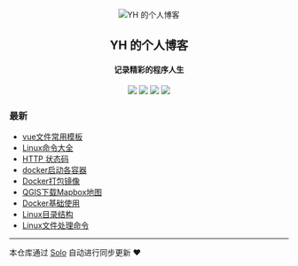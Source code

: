 <p align="center"><img alt="YH 的个人博客" src="https://b3log.org/images/brand/solo-128.png"></p><h2 align="center">
YH 的个人博客
</h2>

<h4 align="center">记录精彩的程序人生</h4>
<p align="center"><a title="YH 的个人博客" target="_blank" href="https://github.com/Mr-Yuanhe/solo-blog"><img src="https://img.shields.io/github/last-commit/Mr-Yuanhe/solo-blog.svg?style=flat-square&color=FF9900"></a>
<a title="GitHub repo size in bytes" target="_blank" href="https://github.com/Mr-Yuanhe/solo-blog"><img src="https://img.shields.io/github/repo-size/Mr-Yuanhe/solo-blog.svg?style=flat-square"></a>
<a title="Solo Version" target="_blank" href="https://github.com/88250/solo/releases"><img src="https://img.shields.io/badge/solo-4.3.1-f1e05a.svg?style=flat-square&color=blueviolet"></a>
<a title="Hits" target="_blank" href="https://github.com/88250/hits"><img src="https://hits.b3log.org/Mr-Yuanhe/solo-blog.svg"></a></p>

### 最新

* [vue文件常用模板](http://123.56.18.202/articles/2024/10/08/1728386579764.html)
* [Linux命令大全](http://123.56.18.202/articles/2024/08/26/1724674268117.html)
* [HTTP 状态码](http://123.56.18.202/articles/2024/08/26/1724674070691.html)
* [docker启动各容器](http://123.56.18.202/articles/2024/08/26/1724636217115.html)
* [Docker打包镜像](http://123.56.18.202/articles/2024/08/26/1724636060523.html)
* [QGIS下载Mapbox地图](http://123.56.18.202/articles/2024/08/26/1724635234666.html)
* [Docker基础使用](http://123.56.18.202/articles/2019/12/04/1575460357179.html)
* [Linux目录结构](http://123.56.18.202/articles/2019/09/15/1568540856966.html)
* [Linux文件处理命令](http://123.56.18.202/articles/2019/09/15/1568547117311.html)



---

本仓库通过 [Solo](https://github.com/88250/solo) 自动进行同步更新 ❤️ 